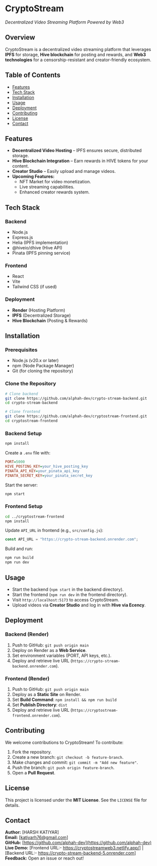 # CryptoStream

*Decentralized Video Streaming Platform Powered by Web3*

## Overview
CryptoStream is a decentralized video streaming platform that leverages **IPFS** for storage, **Hive blockchain** for posting and rewards, and **Web3 technologies** for a censorship-resistant and creator-friendly ecosystem.

## Table of Contents
- [Features](#features)
- [Tech Stack](#tech-stack)
- [Installation](#installation)
- [Usage](#usage)
- [Deployment](#deployment)
- [Contributing](#contributing)
- [License](#license)
- [Contact](#contact)

## Features
- **Decentralized Video Hosting** – IPFS ensures secure, distributed storage.
- **Hive Blockchain Integration** – Earn rewards in HIVE tokens for your content.
- **Creator Studio** – Easily upload and manage videos.
- **Upcoming Features:**
  - NFT Market for video monetization.
  - Live streaming capabilities.
  - Enhanced creator rewards system.

## Tech Stack
### Backend
- Node.js
- Express.js
- Helia (IPFS implementation)
- @hiveio/dhive (Hive API)
- Pinata (IPFS pinning service)

### Frontend
- React
- Vite
- Tailwind CSS (if used)

### Deployment
- **Render** (Hosting Platform)
- **IPFS** (Decentralized Storage)
- **Hive Blockchain** (Posting & Rewards)

## Installation

### Prerequisites
- Node.js (v20.x or later)
- npm (Node Package Manager)
- Git (for cloning the repository)

### Clone the Repository
```bash
# Clone backend
git clone https://github.com/alphah-dev/crypto-stream-backend.git
cd crypto-stream-backend

# Clone frontend
git clone https://github.com/alphah-dev/cryptostream-frontend.git
cd cryptostream-frontend
```

### Backend Setup
```bash
npm install
```
Create a `.env` file with:
```ini
PORT=5000
HIVE_POSTING_KEY=your_hive_posting_key
PINATA_API_KEY=your_pinata_api_key
PINATA_SECRET_KEY=your_pinata_secret_key
```
Start the server:
```bash
npm start
```

### Frontend Setup
```bash
cd ../cryptostream-frontend
npm install
```
Update `API_URL` in frontend (e.g., `src/config.js`):
```javascript
const API_URL = "https://crypto-stream-backend.onrender.com";
```
Build and run:
```bash
npm run build
npm run dev
```

## Usage
- Start the backend (`npm start` in the backend directory).
- Start the frontend (`npm run dev` in the frontend directory).
- Visit `http://localhost:5173` to access CryptoStream.
- Upload videos via **Creator Studio** and log in with **Hive via Ecency**.

## Deployment
### Backend (Render)
1. Push to GitHub: `git push origin main`
2. Deploy on Render as a **Web Service**.
3. Set environment variables (PORT, API keys, etc.).
4. Deploy and retrieve live URL (`https://crypto-stream-backend.onrender.com`).

### Frontend (Render)
1. Push to GitHub: `git push origin main`
2. Deploy as a **Static Site** on Render.
3. Set **Build Command**: `npm install && npm run build`
4. Set **Publish Directory**: `dist`
5. Deploy and retrieve live URL (`https://cryptostream-frontend.onrender.com`).

## Contributing
We welcome contributions to CryptoStream! To contribute:
1. Fork the repository.
2. Create a new branch: `git checkout -b feature-branch`.
3. Make changes and commit: `git commit -m "Add new feature"`.
4. Push the branch: `git push origin feature-branch`.
5. Open a **Pull Request**.

## License
This project is licensed under the **MIT License**. See the `LICENSE` file for details.

## Contact
**Author:** [HARSH KATIYAR]  
**Email:** [katiyarh76@gmail.com]  
**GitHub:** [https://github.com/alphah-dev](https://github.com/alphah-dev)  
**Live Demo:** [Frontend URL:- https://cryptostreamweb3.netlify.app/] | [Backend URL:- https://crypto-stream-backend-5.onrender.com]  
**Feedback:** Open an issue or reach out!
